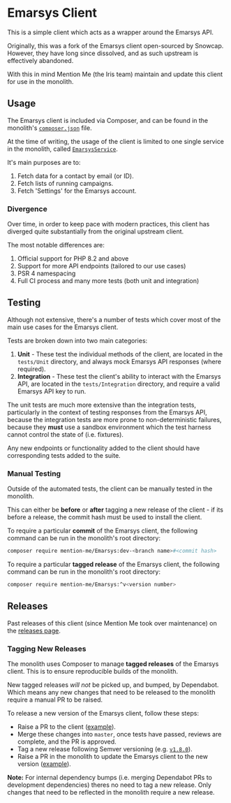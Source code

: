 # Emarsys Client
This is a simple client which acts as a wrapper around the Emarsys API.

Originally, this was a fork of the Emarsys client open-sourced by Snowcap. However, they have long since dissolved, and as such upstream is effectively abandoned.

With this in mind Mention Me (the Iris team) maintain and update this client for use in the monolith.

## Usage
The Emarsys client is included via Composer, and can be found in the monolith's [`composer.json`](https://github.com/mention-me/MentionMe/blob/main/composer.json) file.

At the time of writing, the usage of the client is limited to one single service in the monolith, called [`EmarsysService`](https://github.com/mention-me/MentionMe/blob/main/src/Nora/EmarsysBundle/EmarsysService.php).

It's main purposes are to: 
1. Fetch data for a contact by email (or ID).
2. Fetch lists of running campaigns.
3. Fetch 'Settings' for the Emarsys account.

### Divergence

Over time, in order to keep pace with modern practices, this client has diverged quite substantially from the original upstream client.

The most notable differences are:
1. Official support for PHP 8.2 and above
2. Support for more API endpoints (tailored to our use cases)
3. PSR 4 namespacing
4. Full CI process and many more tests (both unit and integration)

## Testing

Although not extensive, there's a number of tests which cover most of the main use cases for the Emarsys client.

Tests are broken down into two main categories:
1. **Unit** - These test the individual methods of the client, are located in the `tests/Unit` directory, and always mock Emarsys API responses (where required).
2. **Integration** - These test the client's ability to interact with the Emarsys API, are located in the `tests/Integration` directory, and require a valid Emarsys API key to run.

The unit tests are much more extensive than the integration tests, particularly in the context of testing responses from the Emarsys API, because the integration tests
are more prone to non-deterministic failures, because they **must** use a sandbox environment which the test harness cannot control the state of (i.e. fixtures).

Any new endpoints or functionality added to the client should have corresponding tests added to the suite.

### Manual Testing

Outside of the automated tests, the client can be manually tested in the monolith.

This can either be **before** or **after** tagging a new release of the client - if its before a release, the commit hash must be used to install the client.

To require a particular **commit** of the Emarsys client, the following command can be run in the monolith's root directory:
```bash
composer require mention-me/Emarsys:dev-<branch name>#<commit hash>
```

To require a particular **tagged release** of the Emarsys client, the following command can be run in the monolith's root directory:
```bash
composer require mention-me/Emarsys:^v<version number>
```

## Releases

Past releases of this client (since Mention Me took over maintenance) on the [releases page](https://github.com/mention-me/Emarsys/releases).

### Tagging New Releases

The monolith uses Composer to manage **tagged releases** of the Emarsys client. This is to ensure reproducible builds of the monolith.

New tagged releases _will not_ be picked up, and bumped, by Dependabot. Which means any new changes that need to be released to the monolith require a manual PR to be raised.

To release a new version of the Emarsys client, follow these steps:
- Raise a PR to the client ([example](https://github.com/mention-me/Emarsys/pull/94)).
- Merge these changes into `master`, once tests have passed, reviews are complete, and the PR is approved.
- Tag a new release following Semver versioning (e.g. [`v1.8.0`](https://github.com/mention-me/Emarsys/pull/94)).
- Raise a PR in the monolith to update the Emarsys client to the new version ([example](https://github.com/mention-me/MentionMe/pull/18800)).

**Note:** For internal dependency bumps (i.e. merging Dependabot PRs to development dependencies) theres no need to tag a new release. Only changes that need to be reflected in the monolith require a new release.